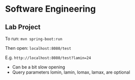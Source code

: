 # Software Engineering

## Lab Project
To run:
`mvn spring-boot:run`

Then open: `localhost:8080/test`

E.g. `http://localhost:8080/test?lamin=24`
- Can be a bit slow opening
- Query parameters lomin, lamin, lomax, lamax, are optional